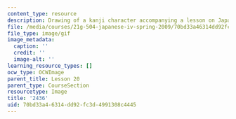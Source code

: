 ```yaml
---
content_type: resource
description: Drawing of a kanji character accompanying a lesson on Japanese.
file: /media/courses/21g-504-japanese-iv-spring-2009/70bd33a46314dd92fc3d4991308c4445_2436.gif
file_type: image/gif
image_metadata:
  caption: ''
  credit: ''
  image-alt: ''
learning_resource_types: []
ocw_type: OCWImage
parent_title: Lesson 20
parent_type: CourseSection
resourcetype: Image
title: '2436'
uid: 70bd33a4-6314-dd92-fc3d-4991308c4445
---
```

